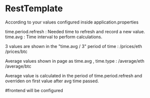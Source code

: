# RestTemplate

According to your values configured inside application.properties

time.period.refresh : Needed time to refresh and record a new value. 
time.avg : Time interval to perform calculations.

3 values are shown in the "time.avg / 3" period of time :
/prices/eth
/prices/btc

Average values shown in page as time.avg , time.type : 
/average/eth
/average/btc

Average value is calculated in the period of time.period.refresh
and overriden on first value after avg time passed.

#frontend will be configured
